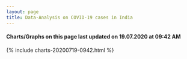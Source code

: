 ```yaml
---
layout: page
title: Data-Analysis on COVID-19 cases in India
---
```

#### Charts/Graphs on this page last updated on 19.07.2020 at 09:42 AM
{% include charts-20200719-0942.html %}